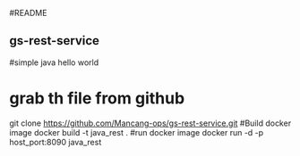 #README
## gs-rest-service
#simple java hello world
# grab th file from github
git clone https://github.com/Mancang-ops/gs-rest-service.git
#Build docker image
docker build -t java_rest .
#run docker image
docker run -d -p host_port:8090 java_rest
